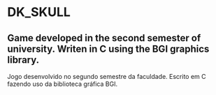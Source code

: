 # DK_SKULL
Game developed in the second semester of university.
Writen in C using the BGI graphics library.
-
Jogo desenvolvido no segundo semestre da faculdade.
Escrito em C fazendo uso da biblioteca gráfica BGI.
